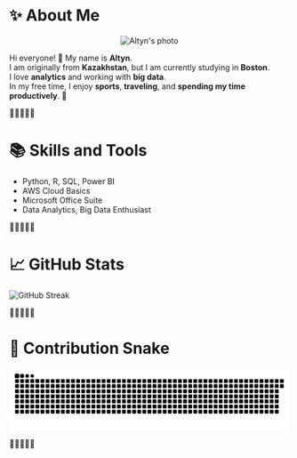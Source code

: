# ✨ About Me

<p align="center">
  <img src="usakz.png" alt="Altyn's photo" />
</p>

Hi everyone! 👋 My name is **Altyn**.  
I am originally from **Kazakhstan**, but I am currently studying in **Boston**.  
I love **analytics** and working with **big data**.  
In my free time, I enjoy **sports**, **traveling**, and **spending my time productively**. 🚀

🌸🌸🌸🌸🌸

# 📚 Skills and Tools

- Python, R, SQL, Power BI
- AWS Cloud Basics
- Microsoft Office Suite
- Data Analytics, Big Data Enthusiast

🌸🌸🌸🌸🌸

# 📈 GitHub Stats

![GitHub Streak](https://github-readme-streak-stats.herokuapp.com/?user=altynliv&theme=dark)

🌸🌸🌸🌸🌸

# 🐍 Contribution Snake

![Contribution Snake](https://github.com/altynliv/altynliv/blob/output/github-contribution-grid-snake.svg)

🌸🌸🌸🌸🌸
